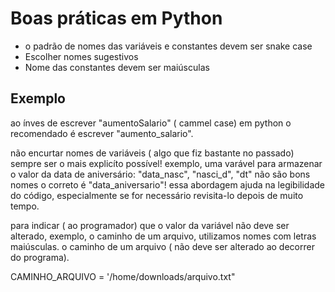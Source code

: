 # Boas práticas em Python

* o padrão de nomes das variáveis e constantes devem ser snake case
* Escolher nomes sugestivos 
* Nome das constantes devem ser maiúsculas

## Exemplo
ao ínves de escrever "aumentoSalario" ( cammel case) em python o recomendado é escrever "aumento_salario".

não encurtar nomes de variáveis ( algo que fiz bastante no passado) sempre ser o mais explicíto possível!
exemplo, uma varável para armazenar o valor da data de aniversário:
 "data_nasc", "nasci_d", "dt" não são bons nomes o correto é "data_aniversario"!
 essa abordagem ajuda na legibilidade do código, especialmente se for necessário revisita-lo depois de muito tempo.

para indicar ( ao programador) que o valor da variável não deve ser alterado, exemplo, o caminho de um arquivo,
utilizamos nomes com letras maiúsculas.
o caminho de um arquivo ( não deve ser alterado ao decorrer do programa).

CAMINHO_ARQUIVO = '/home/downloads/arquivo.txt" 